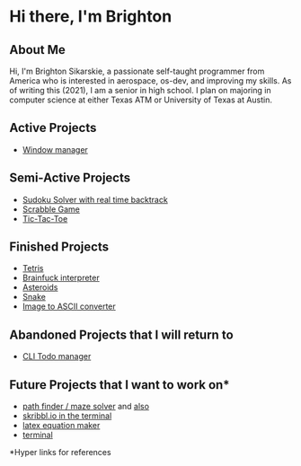 <h1>Hi there, I'm Brighton</h1>

<h2>About Me</h2>
Hi, I'm Brighton Sikarskie, a passionate self-taught programmer from America who is interested in aerospace, os-dev, and improving my skills. As of writing this (2021), I am a senior in high school. I plan on majoring in computer science at either Texas ATM or University of Texas at Austin.

<h2>Active Projects</h2>
 
- [Window manager](https://github.com/bsikar/windex)

<h2>Semi-Active Projects</h2>

- [Sudoku Solver with real time backtrack](https://github.com/bsikar/sudoku)
- [Scrabble Game](https://github.com/bsikar/scrabble)
- [Tic-Tac-Toe](https://github.com/bsikar/tic-tac-toe)

<h2>Finished Projects</h2>

- [Tetris](https://github.com/bsikar/tetris)
- [Brainfuck interpreter](https://github.com/bsikar/brainfuck)
- [Asteroids](https://github.com/bsikar/asteroids)
- [Snake](https://github.com/bsikar/snake)
- [Image to ASCII converter](https://github.com/bsikar/image_to_ascii)

<h2>Abandoned Projects that I will return to</h2>

- [CLI Todo manager](https://github.com/bsikar/voodo)

<h2>Future Projects that I want to work on*</h2>

- [path finder / maze solver](https://github.com/AshishS-1123/Maze-Solver) and [also](https://github.com/ivan-ristovic/maze-pathfinder)
- [skribbl.io in the terminal](https://github.com/elkowar/Termibbl)
- [latex equation maker](https://github.com/marktext/marktext)
- [terminal](https://st.suckless.org/)

*Hyper links for references
